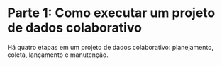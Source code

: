 # Parte 1: Como executar um projeto de dados colaborativo

Há quatro etapas em um projeto de dados colaborativo: planejamento, coleta, lançamento e manutenção.

